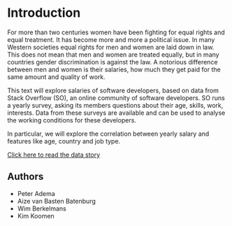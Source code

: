 # Introduction

For more than two centuries women have been fighting for equal rights and equal treatment. It has become more and more a political issue.
In many Western societies equal rights for men and women are laid down in law.
This does not mean that men and women are treated equally, but in many countries gender discrimination is against the law.
A notorious difference between men and women is their salaries, how much they get paid for the same amount and quality of work.

This text will explore salaries of software developers, based on data from Stack Overflow (SO), an online community of software developers.
SO runs a yearly survey, asking its members questions about their age, skills, work, interests.
Data from these surveys are available and can be used to analyse the working conditions for these developers.

In particular, we will explore the correlation between yearly salary and features like age, country and job type.

[Click here to read the data story](../notebooks/story.ipynb)

## Authors

- Peter Adema
- Aize van Basten Batenburg
- Wim Berkelmans
- Kim Koomen

